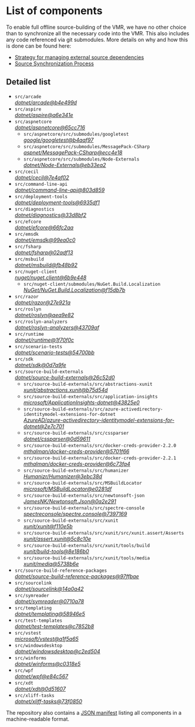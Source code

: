 ﻿# List of components

To enable full offline source-building of the VMR, we have no other choice than to synchronize all the necessary code into the VMR. This also includes any code referenced via git submodules. More details on why and how this is done can be found here:
- [Strategy for managing external source dependencies](src/arcade/Documentation/UnifiedBuild/VMR-Strategy-For-External-Source.md)
- [Source Synchronization Process](src/arcade/Documentation/UnifiedBuild/VMR-Design-And-Operation.md#source-synchronization-process)

## Detailed list

<!-- component list beginning -->
- `src/arcade`  
*[dotnet/arcade@b4e499d](https://github.com/dotnet/arcade/tree/b4e499d1f6e6b3a981feabfed290d99261762382)*
- `src/aspire`  
*[dotnet/aspire@a6e341e](https://github.com/dotnet/aspire/tree/a6e341ebbf956bbcec0dda304109815fcbae70c9)*
- `src/aspnetcore`  
*[dotnet/aspnetcore@65cc716](https://github.com/dotnet/aspnetcore/tree/65cc716fa9d4c4c87d0de40caadc6e9b1c000c3e)*
    - `src/aspnetcore/src/submodules/googletest`  
    *[google/googletest@b4aaf97](https://github.com/google/googletest/tree/b4aaf97d8f7eaffab79aa15e10a91b331b941fe2)*
    - `src/aspnetcore/src/submodules/MessagePack-CSharp`  
    *[aspnet/MessagePack-CSharp@ecc4e18](https://github.com/aspnet/MessagePack-CSharp/tree/ecc4e18ad7a0c7db51cd7e3d2997a291ed01444d)*
    - `src/aspnetcore/src/submodules/Node-Externals`  
    *[dotnet/Node-Externals@eb33ea2](https://github.com/dotnet/Node-Externals/tree/eb33ea21fa1013d5e97951725e9d5c52c5a6a026)*
- `src/cecil`  
*[dotnet/cecil@7e4af02](https://github.com/dotnet/cecil/tree/7e4af02521473d89d6144b3da58fef253e498974)*
- `src/command-line-api`  
*[dotnet/command-line-api@803d859](https://github.com/dotnet/command-line-api/tree/803d8598f98fb4efd94604b32627ee9407f246db)*
- `src/deployment-tools`  
*[dotnet/deployment-tools@6935df1](https://github.com/dotnet/deployment-tools/tree/6935df19a5042d9e0c286122973a76ef7c66242b)*
- `src/diagnostics`  
*[dotnet/diagnostics@33d8bf2](https://github.com/dotnet/diagnostics/tree/33d8bf23a6566cd3fb9055acfc9f1141391d5421)*
- `src/efcore`  
*[dotnet/efcore@66fc2aa](https://github.com/dotnet/efcore/tree/66fc2aa66ae1167cc4bccc748a5c128278d8c869)*
- `src/emsdk`  
*[dotnet/emsdk@99ea0c0](https://github.com/dotnet/emsdk/tree/99ea0c06b84d3084d090da537080dd35d2a193cf)*
- `src/fsharp`  
*[dotnet/fsharp@02adf13](https://github.com/dotnet/fsharp/tree/02adf13f8d69e0105fff4d68dbd5fb1d43bc0e17)*
- `src/msbuild`  
*[dotnet/msbuild@fb48b92](https://github.com/dotnet/msbuild/tree/fb48b92ae74b61c678d1406e6faa2cb73e264075)*
- `src/nuget-client`  
*[nuget/nuget.client@6b9e448](https://github.com/nuget/nuget.client/tree/6b9e4481b9c23665ceb3192b9964921bcbb67c30)*
    - `src/nuget-client/submodules/NuGet.Build.Localization`  
    *[NuGet/NuGet.Build.Localization@f15db7b](https://github.com/NuGet/NuGet.Build.Localization/tree/f15db7b7c6f5affbea268632ef8333d2687c8031)*
- `src/razor`  
*[dotnet/razor@27e921a](https://github.com/dotnet/razor/tree/27e921a6992ebe18d44fe59ffb860f032cd9f98a)*
- `src/roslyn`  
*[dotnet/roslyn@aea9e82](https://github.com/dotnet/roslyn/tree/aea9e82da403c397265f7fd0fefee5ebbb886179)*
- `src/roslyn-analyzers`  
*[dotnet/roslyn-analyzers@43709af](https://github.com/dotnet/roslyn-analyzers/tree/43709af7570da7140fb3e9a5237f55ffb24677e7)*
- `src/runtime`  
*[dotnet/runtime@1f70f0c](https://github.com/dotnet/runtime/tree/1f70f0cc663b5d45f77840e9728386e5fa7944f9)*
- `src/scenario-tests`  
*[dotnet/scenario-tests@54700bb](https://github.com/dotnet/scenario-tests/tree/54700bbee86f660d37bd519a905b62bb50adc8c8)*
- `src/sdk`  
*[dotnet/sdk@0d7a9fe](https://github.com/dotnet/sdk/tree/0d7a9fec222f4b9e4683f0345102de06fac4a023)*
- `src/source-build-externals`  
*[dotnet/source-build-externals@26c52d0](https://github.com/dotnet/source-build-externals/tree/26c52d02b67816269e647cc584f6b5db9a91970f)*
    - `src/source-build-externals/src/abstractions-xunit`  
    *[xunit/abstractions.xunit@b75d54d](https://github.com/xunit/abstractions.xunit/tree/b75d54d73b141709f805c2001b16f3dd4d71539d)*
    - `src/source-build-externals/src/application-insights`  
    *[microsoft/ApplicationInsights-dotnet@43825e0](https://github.com/microsoft/ApplicationInsights-dotnet/tree/43825e06a22cdfb702fc199a7ba99a7d541d48c6)*
    - `src/source-build-externals/src/azure-activedirectory-identitymodel-extensions-for-dotnet`  
    *[AzureAD/azure-activedirectory-identitymodel-extensions-for-dotnet@2e7c701](https://github.com/AzureAD/azure-activedirectory-identitymodel-extensions-for-dotnet/tree/2e7c701881d3d67aff7bf54f22063a49bc4727d2)*
    - `src/source-build-externals/src/cssparser`  
    *[dotnet/cssparser@0d59611](https://github.com/dotnet/cssparser/tree/0d59611784841735a7778a67aa6e9d8d000c861f)*
    - `src/source-build-externals/src/docker-creds-provider-2.2.0`  
    *[mthalman/docker-creds-provider@5701f66](https://github.com/mthalman/docker-creds-provider/tree/5701f6667c1fbd805684857baaa860383bbdfed7)*
    - `src/source-build-externals/src/docker-creds-provider-2.2.1`  
    *[mthalman/docker-creds-provider@6c73fa4](https://github.com/mthalman/docker-creds-provider/tree/6c73fa4784795ae07f49305a057abf5c473d2adb)*
    - `src/source-build-externals/src/humanizer`  
    *[Humanizr/Humanizer@3ebc38d](https://github.com/Humanizr/Humanizer/tree/3ebc38de585fc641a04b0e78ed69468453b0f8a1)*
    - `src/source-build-externals/src/MSBuildLocator`  
    *[microsoft/MSBuildLocator@e0281df](https://github.com/microsoft/MSBuildLocator/tree/e0281df33274ac3c3e22acc9b07dcb4b31d57dc0)*
    - `src/source-build-externals/src/newtonsoft-json`  
    *[JamesNK/Newtonsoft.Json@0a2e291](https://github.com/JamesNK/Newtonsoft.Json/tree/0a2e291c0d9c0c7675d445703e51750363a549ef)*
    - `src/source-build-externals/src/spectre-console`  
    *[spectreconsole/spectre.console@7397169](https://github.com/spectreconsole/spectre.console/tree/7397169a2757dc3657598bdea4ac222c0f283425)*
    - `src/source-build-externals/src/xunit`  
    *[xunit/xunit@f110e5b](https://github.com/xunit/xunit/tree/f110e5bee5dfd4c08339587c9c3df9292fcb597c)*
    - `src/source-build-externals/src/xunit/src/xunit.assert/Asserts`  
    *[xunit/assert.xunit@5c8c10e](https://github.com/xunit/assert.xunit/tree/5c8c10e085eb42f39f2fe0b40c94bf56649eb0a4)*
    - `src/source-build-externals/src/xunit/tools/build`  
    *[xunit/build-tools@8e186b0](https://github.com/xunit/build-tools/tree/8e186b0f8e398796e75453f3f18952b06d29fdfd)*
    - `src/source-build-externals/src/xunit/tools/media`  
    *[xunit/media@5738b6e](https://github.com/xunit/media/tree/5738b6e86f08e0389c4392b939c20e3eca2d9822)*
- `src/source-build-reference-packages`  
*[dotnet/source-build-reference-packages@97ffbae](https://github.com/dotnet/source-build-reference-packages/tree/97ffbaec397634584a11218e5a29e82601764226)*
- `src/sourcelink`  
*[dotnet/sourcelink@14a0a42](https://github.com/dotnet/sourcelink/tree/14a0a42ffb29b53fb9939f14da5a4be8c6c07e0b)*
- `src/symreader`  
*[dotnet/symreader@0710a78](https://github.com/dotnet/symreader/tree/0710a7892d89999956e8808c28e9dd0512bd53f3)*
- `src/templating`  
*[dotnet/templating@58946e5](https://github.com/dotnet/templating/tree/58946e5da05d3612707fdefda5ba814f46ca5de5)*
- `src/test-templates`  
*[dotnet/test-templates@c7852b8](https://github.com/dotnet/test-templates/tree/c7852b88d3f9c5249aef10661cdbca0a93c00576)*
- `src/vstest`  
*[microsoft/vstest@a1f5a65](https://github.com/microsoft/vstest/tree/a1f5a6500b8cfefa81adbb652a84ad0ba884c140)*
- `src/windowsdesktop`  
*[dotnet/windowsdesktop@c2ed504](https://github.com/dotnet/windowsdesktop/tree/c2ed504f22cca7f468822acb14189f38132942f0)*
- `src/winforms`  
*[dotnet/winforms@c0318e5](https://github.com/dotnet/winforms/tree/c0318e50e536510286bc513d6ada25c10065ac83)*
- `src/wpf`  
*[dotnet/wpf@e84c567](https://github.com/dotnet/wpf/tree/e84c5673cf74d328094d3a60c0130eb3b430822b)*
- `src/xdt`  
*[dotnet/xdt@0d51607](https://github.com/dotnet/xdt/tree/0d51607fb791c51a14b552ed24fe3430c252148b)*
- `src/xliff-tasks`  
*[dotnet/xliff-tasks@73f0850](https://github.com/dotnet/xliff-tasks/tree/73f0850939d96131c28cf6ea6ee5aacb4da0083a)*
<!-- component list end -->

The repository also contains a [JSON manifest](https://github.com/dotnet/dotnet/blob/main/src/source-manifest.json) listing all components in a machine-readable format.
